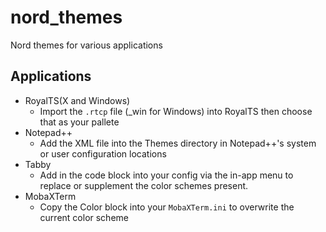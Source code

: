 # nord_themes
Nord themes for various applications

## Applications
* RoyalTS(X and Windows)
  * Import the `.rtcp` file (\_win for Windows) into RoyalTS then choose that as your pallete 
* Notepad++
  * Add the XML file into the Themes directory in Notepad++'s system or user configuration locations
* Tabby
  * Add in the code block into your config via the in-app menu to replace or supplement the color schemes present.
* MobaXTerm
  * Copy the Color block into your `MobaXTerm.ini` to overwrite the current color scheme
